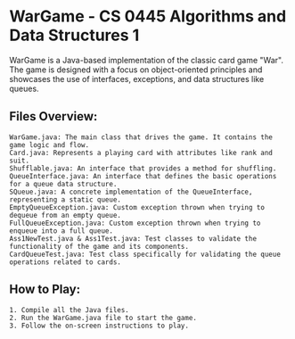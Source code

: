 # WarGame - CS 0445  Algorithms and Data Structures 1

WarGame is a Java-based implementation of the classic card game "War". The game is designed with a focus on object-oriented principles and showcases the use of interfaces, exceptions, and data structures like queues.

## Files Overview:

    WarGame.java: The main class that drives the game. It contains the game logic and flow.
    Card.java: Represents a playing card with attributes like rank and suit.
    Shufflable.java: An interface that provides a method for shuffling.
    QueueInterface.java: An interface that defines the basic operations for a queue data structure.
    SQueue.java: A concrete implementation of the QueueInterface, representing a static queue.
    EmptyQueueException.java: Custom exception thrown when trying to dequeue from an empty queue.
    FullQueueException.java: Custom exception thrown when trying to enqueue into a full queue.
    Ass1NewTest.java & Ass1Test.java: Test classes to validate the functionality of the game and its components.
    CardQueueTest.java: Test class specifically for validating the queue operations related to cards.
## How to Play:
    1. Compile all the Java files.
    2. Run the WarGame.java file to start the game.
    3. Follow the on-screen instructions to play.